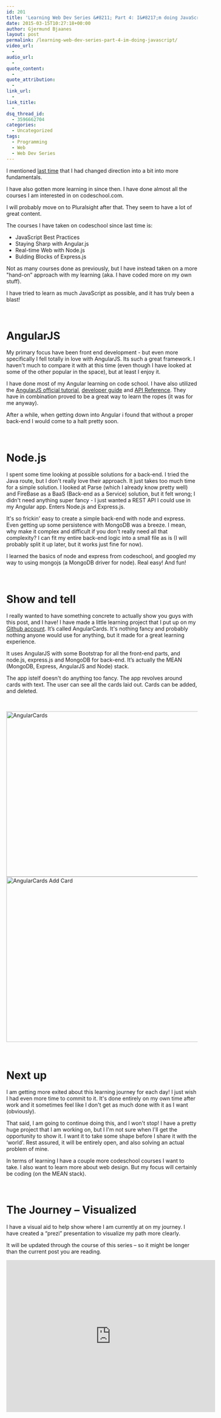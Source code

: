 ```yaml
---
id: 201
title: 'Learning Web Dev Series &#8211; Part 4: I&#8217;m doing JavaScript!'
date: 2015-03-15T10:27:18+00:00
author: Gjermund Bjaanes
layout: post
permalink: /learning-web-dev-series-part-4-im-doing-javascript/
video_url:
  - 
audio_url:
  - 
quote_content:
  - 
quote_attribution:
  - 
link_url:
  - 
link_title:
  - 
dsq_thread_id:
  - 3596662704
categories:
  - Uncategorized
tags:
  - Programming
  - Web
  - Web Dev Series
---
```

I mentioned <a title="Learning Web Dev Series – Part 3: All That Front End" href="http://maximumdeveloper.com/learning-web-dev-series-part-3-all-that-front-end/" target="_blank">last time</a> that I had changed direction into a bit into more fundamentals. 

<!--more-->
I have also gotten more learning in since then. I have done almost all the courses I am interested in on codeschool.com. 

I will probably move on to Pluralsight after that. They seem to have a lot of great content.

The courses I have taken on codeschool since last time is:

  * JavaScript Best Practices
  * Staying Sharp with Angular.js
  * Real-time Web with Node.js
  * Bulding Blocks of Express.js

Not as many courses done as previously, but I have instead taken on a more "hand-on” approach with my learning (aka. I have coded more on my own stuff).

I have tried to learn as much JavaScript as possible, and it has truly been a blast!

&nbsp;

# AngularJS

My primary focus have been front end development - but even more specifically I fell totally in love with AngularJS. Its such a great framework. I haven't much to compare it with at this time (even though I have looked at some of the other popular in the space), but at least I enjoy it.

I have done most of my Angular learning on code school. I have also utilized the <a href="https://docs.angularjs.org/tutorial" target="_blank">AngularJS official tutorial</a>, <a href="https://docs.angularjs.org/guide" target="_blank">developer guide</a> and <a href="https://docs.angularjs.org/api" target="_blank">API Reference</a>. They have in combination proved to be a great way to learn the ropes (it was for me anyway).

After a while, when getting down into Angular i found that without a proper back-end I would come to a halt pretty soon.

&nbsp;

# Node.js

I spent some time looking at possible solutions for a back-end. I tried the Java route, but I don't really love their approach. It just takes too much time for a simple solution. I looked at Parse (which I already know pretty well) and FireBase as a BaaS (Back-end as a Service) solution, but it felt wrong; I didn't need anything super fancy - I just wanted a REST API I could use in my Angular app. Enters Node.js and Express.js.

It's so frickin' easy to create a simple back-end with node and express. Even getting up some persistence with MongoDB was a breeze. I mean, why make it complex and difficult if you don't really need all that complexity? I can fit my entire back-end logic into a small file as is (I will probably split it up later, but it works just fine for now).

I learned the basics of node and express from codeschool, and googled my way to using mongojs (a MongoDB driver for node). Real easy! And fun!

&nbsp;

# Show and tell

I really wanted to have something concrete to actually show you guys with this post, and I have! I have made a little learning project that I put up on my <a title="Angular Cards on Github" href="https://github.com/bjaanes/AngularCards" target="_blank">Github account</a>. It’s called AngularCards. It's nothing fancy and probably nothing anyone would use for anything, but it made for a great learning experience.

It uses AngularJS with some Bootstrap for all the front-end parts, and node.js, express.js and MongoDB for back-end. It’s actually the MEAN (MongoDB, Express, AngularJS and Node) stack.

The app istelf doesn't do anything too fancy. The app revolves around cards with text. The user can see all the cards laid out. Cards can be added, and deleted.

&nbsp;

[<img class="alignnone wp-image-202" src="http://maximumdeveloper.com/wp-content/uploads/2015/03/Screen-Shot-2015-03-15-at-10.16.02.png" alt="AngularCards" width="748" height="435" srcset="http://gjermundbjaanes.com/wp-content/uploads/2015/03/Screen-Shot-2015-03-15-at-10.16.02.png 1200w, http://gjermundbjaanes.com/wp-content/uploads/2015/03/Screen-Shot-2015-03-15-at-10.16.02-300x174.png 300w, http://gjermundbjaanes.com/wp-content/uploads/2015/03/Screen-Shot-2015-03-15-at-10.16.02-1024x595.png 1024w, http://gjermundbjaanes.com/wp-content/uploads/2015/03/Screen-Shot-2015-03-15-at-10.16.02-945x549.png 945w, http://gjermundbjaanes.com/wp-content/uploads/2015/03/Screen-Shot-2015-03-15-at-10.16.02-600x349.png 600w" sizes="(max-width: 748px) 100vw, 748px" />](http://maximumdeveloper.com/wp-content/uploads/2015/03/Screen-Shot-2015-03-15-at-10.16.02.png) [<img class="alignnone wp-image-203" src="http://maximumdeveloper.com/wp-content/uploads/2015/03/Screen-Shot-2015-03-15-at-10.16.40.png" alt="AngularCards Add Card" width="750" height="435" srcset="http://gjermundbjaanes.com/wp-content/uploads/2015/03/Screen-Shot-2015-03-15-at-10.16.40.png 1200w, http://gjermundbjaanes.com/wp-content/uploads/2015/03/Screen-Shot-2015-03-15-at-10.16.40-300x174.png 300w, http://gjermundbjaanes.com/wp-content/uploads/2015/03/Screen-Shot-2015-03-15-at-10.16.40-1024x595.png 1024w, http://gjermundbjaanes.com/wp-content/uploads/2015/03/Screen-Shot-2015-03-15-at-10.16.40-945x549.png 945w, http://gjermundbjaanes.com/wp-content/uploads/2015/03/Screen-Shot-2015-03-15-at-10.16.40-600x349.png 600w" sizes="(max-width: 750px) 100vw, 750px" />](http://maximumdeveloper.com/wp-content/uploads/2015/03/Screen-Shot-2015-03-15-at-10.16.40.png)

&nbsp;

# Next up

I am getting more exited about this learning journey for each day! I just wish I had even more time to commit to it. It's done entirely on my own time after work and it sometimes feel like I don't get as much done with it as I want (obviously).

That said, I am going to continue doing this, and I won't stop! I have a pretty huge project that I am working on, but I I'm not sure when I'll get the opportunity to show it. I want it to take some shape before I share it with the &#8216;world'. Rest assured, it will be entirely open, and also solving an actual problem of mine.

In terms of learning I have a couple more codeschool courses I want to take. I also want to learn more about web design. But my focus will certainly be coding (on the MEAN stack).

&nbsp;

# The Journey – Visualized

I have a visual aid to help show where I am currently at on my journey. 
I have created a “prezi” presentation to visualize my path more clearly.

It will be updated through the course of this series – so it might be longer than the current post you are reading.

<iframe id="iframe_container" frameborder="0" webkitallowfullscreen="" mozallowfullscreen="" allowfullscreen="" width="550" height="400" src="https://prezi.com/embed/qw_th0tunlig/?bgcolor=ffffff&amp;lock_to_path=0&amp;autoplay=0&amp;autohide_ctrls=0&amp;landing_data=bHVZZmNaNDBIWnNjdEVENDRhZDFNZGNIUE43MHdLNWpsdFJLb2ZHanI5Z1dXQ2NrZmxzTUkzQzVuY0VHOE5pYlNBPT0&amp;landing_sign=eWrNGYWglpDcwskHxWzK7F5OXloZNbJvu1vURiFuHqk"></iframe>